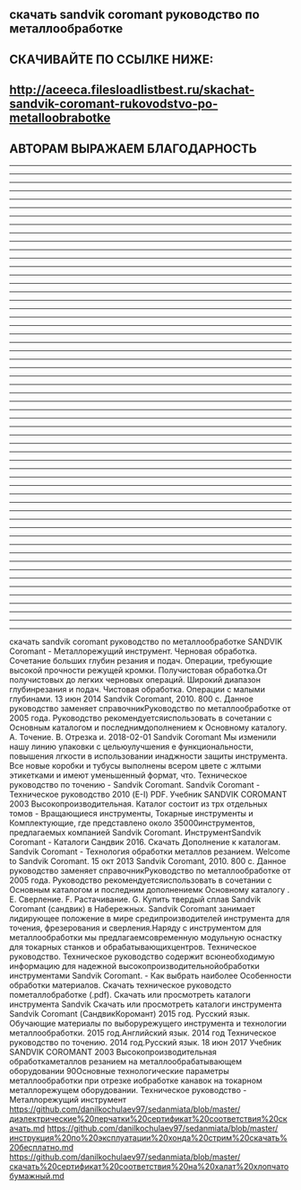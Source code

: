 скачать sandvik coromant руководство по металлообработке
--------------------------------------------------
СКАЧИВАЙТЕ ПО ССЫЛКЕ НИЖЕ:
--------------------------------------------------
http://aceeca.filesloadlistbest.ru/skachat-sandvik-coromant-rukovodstvo-po-metalloobrabotke
--------------------------------------------------
АВТОРАМ ВЫРАЖАЕМ БЛАГОДАРНОСТЬ
--------------------------------------------------
--------------------------------------------------
--------------------------------------------------
--------------------------------------------------
--------------------------------------------------
--------------------------------------------------
--------------------------------------------------
--------------------------------------------------
--------------------------------------------------
--------------------------------------------------
--------------------------------------------------
--------------------------------------------------
--------------------------------------------------
--------------------------------------------------
--------------------------------------------------
--------------------------------------------------
--------------------------------------------------
--------------------------------------------------
--------------------------------------------------
--------------------------------------------------
--------------------------------------------------
--------------------------------------------------
--------------------------------------------------
--------------------------------------------------
--------------------------------------------------
--------------------------------------------------
--------------------------------------------------
--------------------------------------------------
--------------------------------------------------
--------------------------------------------------
--------------------------------------------------
--------------------------------------------------
--------------------------------------------------
--------------------------------------------------
--------------------------------------------------
--------------------------------------------------
--------------------------------------------------
--------------------------------------------------
--------------------------------------------------
--------------------------------------------------
--------------------------------------------------
--------------------------------------------------
--------------------------------------------------
--------------------------------------------------
--------------------------------------------------
--------------------------------------------------
--------------------------------------------------
--------------------------------------------------
--------------------------------------------------
--------------------------------------------------
--------------------------------------------------
--------------------------------------------------
--------------------------------------------------
--------------------------------------------------
--------------------------------------------------
--------------------------------------------------
--------------------------------------------------
скачать sandvik coromant руководство по металлообработке SANDVIK Coromant - Металлорежущий инструмент. Черновая обработка. Сочетание больших глубин резания и подач. Операции, требующие высокой прочности режущей кромки. Получистовая обработка.От получистовых до легких черновых операций. Широкий диапазон глубинрезания и подач. Чистовая обработка. Операции с малыми глубинами. 13 июн 2014  Sandvik Coromant, 2010.  800 с. Данное руководство заменяет справочникРуководство по металлообработке от 2005 года. Руководство рекомендуетсяиспользовать в сочетании с Основным каталогом и последнимдополнением к Основному каталогу. A. Точение. B. Отрезка и. 2018-02-01 Sandvik Coromant  Мы изменили нашу линию упаковки с цельюулучшения е функциональности, повышения лгкости в использовании инаджности защиты инструмента. Все новые коробки и тубусы выполнены всером цвете с жлтыми этикетками и имеют уменьшенный формат, что. Техническое руководство по точению - Sandvik Coromant. Sandvik Coromant - Техническое руководство 2010 (E-I) PDF. Учебник SANDVIK COROMANT 2003 Высокопроизводительная. Каталог состоит из трх отдельных томов - Вращающиеся инструменты, Токарные инструменты и Комплектующие, где представлено около 35000инструментов, предлагаемых компанией Sandvik Coromant. ИнструментSandvik Coromant - Каталоги Сандвик 2016. Скачать Дополнение к каталогам. Sandvik Coromant - Технология обработки металлов резанием. Welcome to Sandvik Coromant. 15 окт 2013  Sandvik Coromant, 2010. 800 с. Данное руководство заменяет справочникРуководство по металлообработке от 2005 года. Руководство рекомендуетсяиспользовать в сочетании с Основным каталогом и последним дополнениемк Основному каталогу . E. Сверление. F. Растачивание. G. Купить твердый сплав Sandvik Coromant (сандвик) в Набережных. Sandvik Coromant занимает лидирующее положение в мире средипроизводителей инструмента для точения, фрезерования и сверления.Наряду с инструментом для металлообработки мы предлагаемсовременную модульную оснастку для токарных станков и обрабатывающихцентров. Техническое руководство. Техническое руководство содержит всюнеобходимую информацию для надежной высокопроизводительнойобработки инструментами Sandvik Coromant. - Как выбрать наиболее Особенности обработки материалов. Скачать техническое руководсто пометаллобработке (.pdf). Скачать или просмотреть каталоги инструмента Sandvik
Скачать или просмотреть каталоги инструмента Sandvik Coromant (СандвикКоромант)  2015 год. Русский язык. Обучающие материалы по выборурежущего инструмента и технологии металлообработки. 2015 год.Английский язык. 2014 год  Техническое руководство по точению. 2014 год.Русский язык. 18 июн 2017  Учебник SANDVIK COROMANT 2003 Высокопроизводительная обработкаметаллов резанием на металлообрабатывающем оборудовании  90Основные технологические параметры металлообработки при отрезке иобработке канавок на токарном металлорежущем оборудовании. Техническое руководство - Металлорежущий инструмент
https://github.com/danilkochulaev97/sedanmiata/blob/master/диэлектрические%20перчатки%20сертификат%20соответствия%20скачать.md
https://github.com/danilkochulaev97/sedanmiata/blob/master/инструкция%20по%20эксплуатации%20хонда%20стрим%20скачать%20бесплатно.md
https://github.com/danilkochulaev97/sedanmiata/blob/master/скачать%20сертификат%20соответствия%20на%20халат%20хлопчатобумажный.md